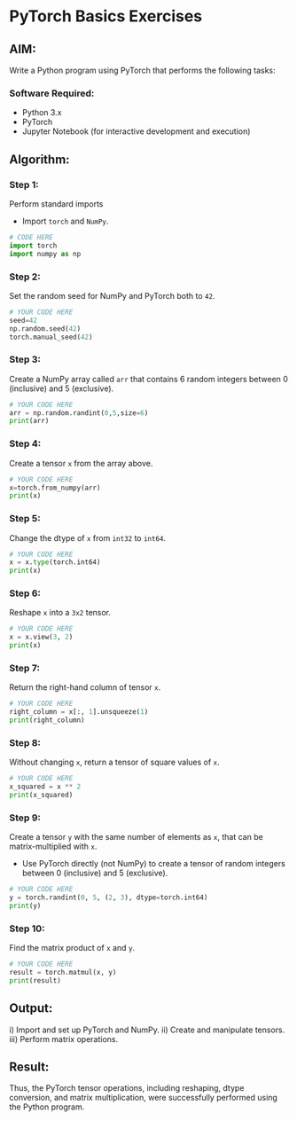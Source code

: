 # PyTorch Basics Exercises

## AIM:
Write a Python program using PyTorch that performs the following tasks:

### Software Required:
- Python 3.x
- PyTorch
- Jupyter Notebook (for interactive development and execution)

## Algorithm:

### Step 1:
Perform standard imports
- Import `torch` and `NumPy`.

```python
# CODE HERE
import torch
import numpy as np
```

### Step 2:
Set the random seed for NumPy and PyTorch both to `42`.

```python
# YOUR CODE HERE
seed=42
np.random.seed(42)
torch.manual_seed(42)
```

### Step 3:
Create a NumPy array called `arr` that contains 6 random integers between 0 (inclusive) and 5 (exclusive).

```python
# YOUR CODE HERE
arr = np.random.randint(0,5,size=6)
print(arr)
```

### Step 4:
Create a tensor `x` from the array above.

```python
# YOUR CODE HERE
x=torch.from_numpy(arr)
print(x)
```

### Step 5:
Change the dtype of `x` from `int32` to `int64`.

```python
# YOUR CODE HERE
x = x.type(torch.int64)
print(x)
```

### Step 6:
Reshape `x` into a `3x2` tensor.

```python
# YOUR CODE HERE
x = x.view(3, 2)
print(x)
```

### Step 7:
Return the right-hand column of tensor `x`.

```python
# YOUR CODE HERE
right_column = x[:, 1].unsqueeze(1) 
print(right_column)
```

### Step 8:
Without changing `x`, return a tensor of square values of `x`.

```python
# YOUR CODE HERE
x_squared = x ** 2
print(x_squared)
```

### Step 9:
Create a tensor `y` with the same number of elements as `x`, that can be matrix-multiplied with `x`.
- Use PyTorch directly (not NumPy) to create a tensor of random integers between 0 (inclusive) and 5 (exclusive).

```python
# YOUR CODE HERE
y = torch.randint(0, 5, (2, 3), dtype=torch.int64)
print(y)
```

### Step 10:
Find the matrix product of `x` and `y`.

```python
# YOUR CODE HERE
result = torch.matmul(x, y)
print(result)
```

## Output:
i) Import and set up PyTorch and NumPy.
ii) Create and manipulate tensors.
iii) Perform matrix operations.

## Result:
Thus, the PyTorch tensor operations, including reshaping, dtype conversion, and matrix multiplication, were successfully performed using the Python program.
